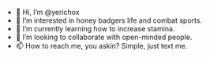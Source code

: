 - 👋 Hi, I’m @yerichox
- 👀 I’m interested in honey badgers life and combat sports.
- 🌱 I’m currently learning how to increase stamina.
- 💞️ I’m looking to collaborate with open-minded people.
- 📫 How to reach me, you askin? Simple, just text me.
<!---
yerichox/yerichox is a ✨ special ✨ repository because its `README.md` (this file) appears on your GitHub profile.
You can click the Preview link to take a look at your changes.
--->
